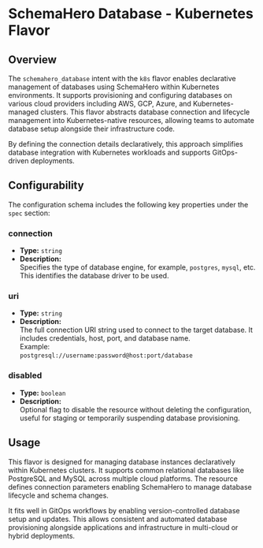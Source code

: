 # SchemaHero Database - Kubernetes Flavor

## Overview

The `schemahero_database` intent with the `k8s` flavor enables declarative management of databases using SchemaHero within Kubernetes environments. It supports provisioning and configuring databases on various cloud providers including AWS, GCP, Azure, and Kubernetes-managed clusters. This flavor abstracts database connection and lifecycle management into Kubernetes-native resources, allowing teams to automate database setup alongside their infrastructure code.

By defining the connection details declaratively, this approach simplifies database integration with Kubernetes workloads and supports GitOps-driven deployments.

## Configurability

The configuration schema includes the following key properties under the `spec` section:

### connection

- **Type:** `string`  
- **Description:**  
  Specifies the type of database engine, for example, `postgres`, `mysql`, etc. This identifies the database driver to be used.

### uri

- **Type:** `string`  
- **Description:**  
  The full connection URI string used to connect to the target database. It includes credentials, host, port, and database name.  
  Example:  
  `postgresql://username:password@host:port/database`

### disabled

- **Type:** `boolean`  
- **Description:**  
  Optional flag to disable the resource without deleting the configuration, useful for staging or temporarily suspending database provisioning.

## Usage

This flavor is designed for managing database instances declaratively within Kubernetes clusters. It supports common relational databases like PostgreSQL and MySQL across multiple cloud platforms. The resource defines connection parameters enabling SchemaHero to manage database lifecycle and schema changes.

It fits well in GitOps workflows by enabling version-controlled database setup and updates. This allows consistent and automated database provisioning alongside applications and infrastructure in multi-cloud or hybrid deployments.
